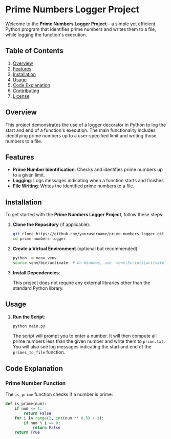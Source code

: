 # Prime Numbers Logger Project

Welcome to the **Prime Numbers Logger Project** – a simple yet efficient Python program that identifies prime numbers and writes them to a file, while logging the function's execution.

## Table of Contents

1. [Overview](#overview)
2. [Features](#features)
3. [Installation](#installation)
4. [Usage](#usage)
5. [Code Explanation](#code-explanation)
6. [Contributing](#contributing)
7. [License](#license)

## Overview

This project demonstrates the use of a logger decorator in Python to log the start and end of a function's execution. The main functionality includes identifying prime numbers up to a user-specified limit and writing those numbers to a file.

## Features

- **Prime Number Identification**: Checks and identifies prime numbers up to a given limit.
- **Logging**: Logs messages indicating when a function starts and finishes.
- **File Writing**: Writes the identified prime numbers to a file.

## Installation

To get started with the **Prime Numbers Logger Project**, follow these steps:

1. **Clone the Repository** (if applicable):

    ```bash
    git clone https://github.com/yourusername/prime-numbers-logger.git
    cd prime-numbers-logger
    ```

2. **Create a Virtual Environment** (optional but recommended):

    ```bash
    python -m venv venv
    source venv/bin/activate  # On Windows, use `venv\Scripts\activate`
    ```

3. **Install Dependencies**:

    This project does not require any external libraries other than the standard Python library.

## Usage

1. **Run the Script**:

    ```bash
    python main.py
    ```

    The script will prompt you to enter a number. It will then compute all prime numbers less than the given number and write them to `prime.txt`. You will also see log messages indicating the start and end of the `primes_to_file` function.

## Code Explanation

### Prime Number Function

The `is_prime` function checks if a number is prime:

```python
def is_prime(num):
    if num <= 1:
        return False
    for i in range(2, int(num ** 0.5) + 1):
        if num % i == 0:
            return False
    return True
